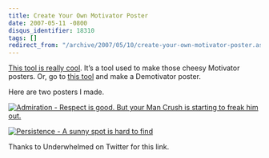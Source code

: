 ```yaml
---
title: Create Your Own Motivator Poster
date: 2007-05-11 -0800
disqus_identifier: 18310
tags: []
redirect_from: "/archive/2007/05/10/create-your-own-motivator-poster.aspx/"
---
```


[This tool is really
cool](http://bighugelabs.com/flickr/motivator.php "Motivator Poster").
It’s a tool used to make those cheesy Motivator posters. Or, go to [this
tool](http://diy.despair.com/motivator.php "Demotivator") and make a
Demotivator poster.

Here are two posters I made.

[![Admiration - Respect is good. But your Man Crush is starting to freak
him
out.](https://haacked.com/images/haacked_com/WindowsLiveWriter/CreateYourOwnMotivatorPoster_AA0E/Motivator_thumb1.jpg)](https://haacked.com/images/haacked_com/WindowsLiveWriter/CreateYourOwnMotivatorPoster_AA0E/Motivator3.jpg "Admiration")

[![Persistence - A sunny spot is hard to
find](https://haacked.com/images/haacked_com/WindowsLiveWriter/CreateYourOwnMotivatorPoster_AA0E/Persistence_thumb.jpg)](https://haacked.com/images/haacked_com/WindowsLiveWriter/CreateYourOwnMotivatorPoster_AA0E/Persistence2.jpg "Persistence")

Thanks to Underwhelmed on Twitter for this link.

